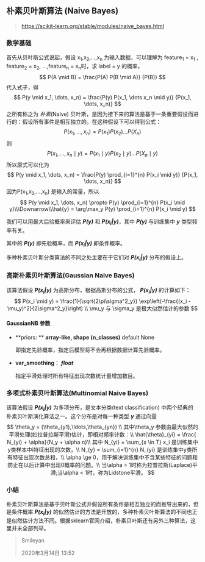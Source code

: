 ## 朴素贝叶斯算法 (Naive Bayes)

> https://scikit-learn.org/stable/modules/naive_bayes.html

### 数学基础

首先从贝叶斯公式说起，假设 x<sub>1</sub>,x<sub>2</sub>,...,x<sub>n</sub> 为输入数据，可以理解为 feature<sub>1</sub> = x<sub>1</sub> , feature<sub>2</sub> = x<sub>2</sub>, ...,feature<sub>n</sub> = x<sub>n</sub>时，求 label = y 的概率，
$$
P(A \mid B) = \frac{P(A) P(B \mid A)}
                                 {P(B)}
$$
代入式子，得
$$
P(y \mid x_1, \dots, x_n) = \frac{P(y) P(x_1, \dots x_n \mid y)}
                                 {P(x_1, \dots, x_n)}
$$
之所有称之为 *朴素*(Naive)  贝叶斯，是因为接下来的算法是基于一条重要假设而进行的：假设所有事件是相互独立的。在这种假设下可以得到公式：
$$
{P(x_1, \dots, x_n)} = P(x_1)P(x_2)\dots P(X_n)
$$
则
$$
{P(x_1, \dots, x_n\mid y)} = P(x_1\mid y)P(x_2\mid y)\dots P(X_n\mid y)
$$
所以原式可以化为
$$
P(y \mid x_1, \dots, x_n) = \frac{P(y) \prod_{i=1}^{n} P(x_i \mid y)}
                                 {P(x_1, \dots, x_n)}
$$
因为P(x<sub>1</sub>,x<sub>2</sub>,...,x<sub>n</sub>) 是输入的常量，所以
$$
P(y \mid x_1, \dots, x_n) \propto P(y) \prod_{i=1}^{n} P(x_i \mid y)\\\Downarrow\\\hat{y} = \arg\max_y P(y) \prod_{i=1}^{n} P(x_i \mid y)
$$

我们可以用最大后验概率来评估 ***P(y)*** 和 ***P(x<sub>i</sub>|y)***，其中 ***P(y)*** 与训练集中 ***y*** 类型频率有关。

其中的 ***P(y)*** 即先验概率，而 ***P(x<sub>i</sub>|y)***  即条件概率。

多种朴素贝叶斯分类算法的不同之处主要在于它们对 ***P(x<sub>i</sub>|y)*** 分布的假设上。

### 高斯朴素贝叶斯算法(Gaussian Naive Bayes)

该算法假设 ***P(x<sub>i</sub>|y)*** 为高斯分布，根据高斯分布的公式， ***P(x<sub>i</sub>|y)*** 的计算如下：
$$
P(x_i \mid y) = \frac{1}{\sqrt{2\pi\sigma^2_y}} \exp\left(-\frac{(x_i - \mu_y)^2}{2\sigma^2_y}\right) \\
\mu_y 与 \sigma_y 是极大似然估计的参数
$$

#### GaussianNB 参数

* **priors: ** **array-like, shape (n_classes)** default None

  即指定先验概率，指定后模型将不会再根据数据计算先验概率。

* **var_smoothing**： ***float***

  指定平滑处理时所有特征出现次数统计量增加数目。

### 多项式朴素贝叶斯算法(Multinomial Naive Bayes)

该算法假设 ***P(x<sub>i</sub>|y)*** 为多项分布，是文本分类(text classification) 中两个经典的朴素贝叶斯演化算法之一。这个分布是对每一种类型 ***y*** 通过向量
$$
\theta_y = (\theta_{y1},\ldots,\theta_{yn}) \\
其中\theta_y 参数由最大似然的平滑处理(如拉普拉斯平滑)估计，即相对频率计数：\\
\hat{\theta}_{yi} = \frac{ N_{yi} + \alpha}{N_y + \alpha n}\\
其中 N_{yi} = \sum_{x \in T} x_i 是训练集中y类样本中i特征出现的次数，\\
N_{y} = \sum_{i=1}^{n} N_{yi} 是训练集中y类所有特征出现次数总和，\\
\alpha \ge 0，用于解决训练集中不含某些特征的问题和防止在以后计算中出现0概率的问题。\\
当\alpha = 1时称为拉普拉斯(Laplace)平滑;当\alpha < 1时，称为Lidstone平滑。
$$

### 小结

朴素贝叶斯算法是基于贝叶斯公式并假设所有条件是相互独立的而推导出来的，但是条件概率 ***P(x<sub>i</sub>|y)*** 的似然估计的方法是开放的，多种朴素贝叶斯算法的不同也正是似然估计方法不同。根据sklearn官网介绍，朴素贝叶斯还有另外三种算法，这里并未全部列举。



> Smileyan
>
> 2020年3月14日 13:52